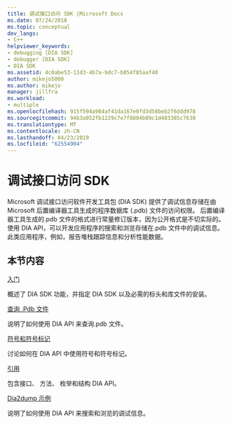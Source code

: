 ```yaml
---
title: 调试接口访问 SDK |Microsoft Docs
ms.date: 07/24/2018
ms.topic: conceptual
dev_langs:
- C++
helpviewer_keywords:
- debugging [DIA SDK]
- debugger [DIA SDK]
- DIA SDK
ms.assetid: 4c0abe53-11d3-4b7a-bdc7-b054f85aaf40
author: mikejo5000
ms.author: mikejo
manager: jillfra
ms.workload:
- multiple
ms.openlocfilehash: 915f594a984af41da167e0fd3d58beb2f6ddd978
ms.sourcegitcommit: 94b3a052fb1229c7e7f8804b09c1d403385c7630
ms.translationtype: MT
ms.contentlocale: zh-CN
ms.lasthandoff: 04/23/2019
ms.locfileid: "62554904"
---
```

# <a name="debug-interface-access-sdk"></a>调试接口访问 SDK

Microsoft 调试接口访问软件开发工具包 (DIA SDK) 提供了调试信息存储在由 Microsoft 后置编译器工具生成的程序数据库 (.pdb) 文件的访问权限。 后置编译器工具生成的.pdb 文件的格式进行常量修订版本，因为公开格式是不切实际的。 使用 DIA API，可以开发应用程序的搜索和浏览存储在.pdb 文件中的调试信息。 此类应用程序，例如，报告堆栈跟踪信息和分析性能数据。

## <a name="in-this-section"></a>本节内容

[入门](../../debugger/debug-interface-access/getting-started-debug-interface-access-sdk.md)

概述了 DIA SDK 功能，并指定 DIA SDK 以及必需的标头和库文件的安装。

[查询 .Pdb 文件](../../debugger/debug-interface-access/querying-the-dot-pdb-file.md)

说明了如何使用 DIA API 来查询.pdb 文件。

[符号和符号标记](../../debugger/debug-interface-access/symbols-and-symbol-tags.md)

讨论如何在 DIA API 中使用符号和符号标记。

[引用](../../debugger/debug-interface-access/debug-interface-access-sdk-reference.md)

包含接口、 方法、 枚举和结构 DIA API。

[Dia2dump 示例](../../debugger/debug-interface-access/dia2dump-sample.md)

说明了如何使用 DIA API 来搜索和浏览的调试信息。
